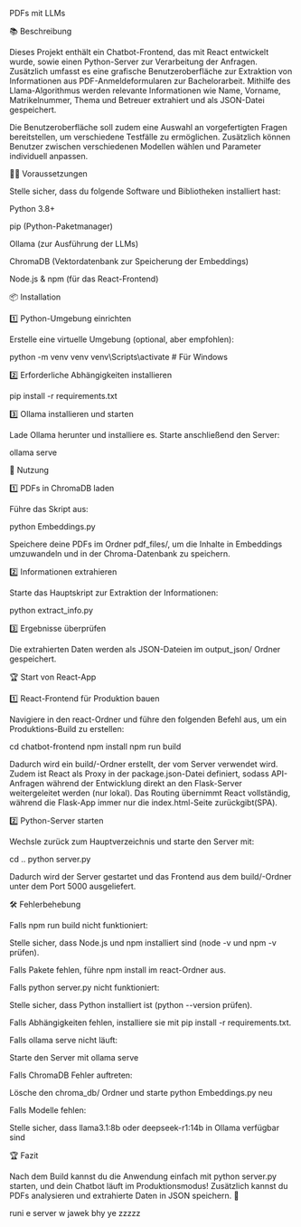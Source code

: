 PDFs mit LLMs

📚 Beschreibung

Dieses Projekt enthält ein Chatbot-Frontend, das mit React entwickelt wurde, sowie einen Python-Server zur Verarbeitung der Anfragen. Zusätzlich umfasst es eine grafische Benutzeroberfläche zur Extraktion von Informationen aus PDF-Anmeldeformularen zur Bachelorarbeit. Mithilfe des Llama-Algorithmus werden relevante Informationen wie Name, Vorname, Matrikelnummer, Thema und Betreuer extrahiert und als JSON-Datei gespeichert.

Die Benutzeroberfläche soll zudem eine Auswahl an vorgefertigten Fragen bereitstellen, um verschiedene Testfälle zu ermöglichen. Zusätzlich können Benutzer zwischen verschiedenen Modellen wählen und Parameter individuell anpassen.

👨‍💻 Voraussetzungen

Stelle sicher, dass du folgende Software und Bibliotheken installiert hast:

Python 3.8+

pip (Python-Paketmanager)

Ollama (zur Ausführung der LLMs)

ChromaDB (Vektordatenbank zur Speicherung der Embeddings)

Node.js & npm (für das React-Frontend)

📦 Installation

1️⃣ Python-Umgebung einrichten

Erstelle eine virtuelle Umgebung (optional, aber empfohlen):

python -m venv venv
venv\Scripts\activate  # Für Windows

2️⃣ Erforderliche Abhängigkeiten installieren

pip install -r requirements.txt

3️⃣ Ollama installieren und starten

Lade Ollama herunter und installiere es. Starte anschließend den Server:

ollama serve

📂 Nutzung

1️⃣ PDFs in ChromaDB laden

Führe das Skript aus:

python Embeddings.py

Speichere deine PDFs im Ordner pdf_files/, um die Inhalte in Embeddings umzuwandeln und in der Chroma-Datenbank zu speichern.

2️⃣ Informationen extrahieren

Starte das Hauptskript zur Extraktion der Informationen:

python extract_info.py

3️⃣ Ergebnisse überprüfen

Die extrahierten Daten werden als JSON-Dateien im output_json/ Ordner gespeichert.

🏆 Start von React-App

1️⃣ React-Frontend für Produktion bauen

Navigiere in den react-Ordner und führe den folgenden Befehl aus, um ein Produktions-Build zu erstellen:

cd chatbot-frontend
npm install
npm run build

Dadurch wird ein build/-Ordner erstellt, der vom Server verwendet wird. Zudem ist React als Proxy in der package.json-Datei definiert, sodass API-Anfragen während der Entwicklung direkt an den Flask-Server weitergeleitet werden (nur lokal). Das Routing übernimmt React vollständig, während die Flask-App immer nur die index.html-Seite zurückgibt(SPA).

2️⃣ Python-Server starten

Wechsle zurück zum Hauptverzeichnis und starte den Server mit:

cd ..
python server.py

Dadurch wird der Server gestartet und das Frontend aus dem build/-Ordner unter dem Port 5000 ausgeliefert.

🛠 Fehlerbehebung

Falls npm run build nicht funktioniert:

Stelle sicher, dass Node.js und npm installiert sind (node -v und npm -v prüfen).

Falls Pakete fehlen, führe npm install im react-Ordner aus.

Falls python server.py nicht funktioniert:

Stelle sicher, dass Python installiert ist (python --version prüfen).

Falls Abhängigkeiten fehlen, installiere sie mit pip install -r requirements.txt.

Falls ollama serve nicht läuft:

Starte den Server mit ollama serve

Falls ChromaDB Fehler auftreten:

Lösche den chroma_db/ Ordner und starte python Embeddings.py neu

Falls Modelle fehlen:

Stelle sicher, dass llama3.1:8b oder deepseek-r1:14b in Ollama verfügbar sind

🏆 Fazit

Nach dem Build kannst du die Anwendung einfach mit python server.py starten, und dein Chatbot läuft im Produktionsmodus! Zusätzlich kannst du PDFs analysieren und extrahierte Daten in JSON speichern. 🚀




runi e server w jawek bhy ye zzzzz



